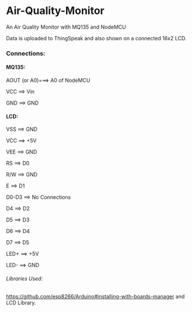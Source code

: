 # Air-Quality-Monitor
An Air Quality Monitor with MQ135 and NodeMCU

Data is uploaded to ThingSpeak and also shown on a connected 16x2 LCD.

### Connections:

#### MQ135:

AOUT (or A0)===> A0 of NodeMCU

VCC ==> Vin

GND ==> GND

#### LCD:

VSS ==> GND

VCC ==> +5V

VEE ==> GND

RS ==> D0

R/W ==> GND

E ==> D1

D0-D3 ==> No Connections

D4 ==> D2 

D5 ==> D3

D6 ==> D4

D7 ==> D5

LED+ ==> +5V

LED- ==> GND

###### Libraries Used:

https://github.com/esp8266/Arduino#installing-with-boards-manager
and LCD Library.
